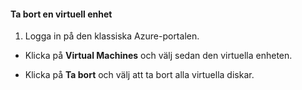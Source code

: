 #### Ta bort en virtuell enhet

1. Logga in på den klassiska Azure-portalen.

- Klicka på **Virtual Machines** och välj sedan den virtuella enheten.

- Klicka på **Ta bort** och välj att ta bort alla virtuella diskar.

<!--HONumber=Sep16_HO3-->


